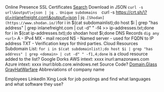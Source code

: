 Online Presence 
	SSL Certificates
		[Search](https://crt.sh/)
			Download in JSON
				`curl -s url\&output\=json | jq .
			Unique subdomains 
				`curl -s https://crt.sh/\?q\=inlanefreight.com\&output\=json | jq .`
		[Shodan](https://www.shodan.io/)
			`for i in $(cat subdomainlist);do host $i | grep "has address" | grep inlanefreight.com | cut -d" " -f4 >> ip-addresses.txt;done`
			`for i in $(cat ip-addresses.txt);do shodan host $i;done
	DNS Records
		`dig any <url>`	
		A - IPv4 
		MX - mail record
		NS - Named server - used for FQDN to IP address
		TXT - Verification keys for third parties.
	Cloud Resources
		Subdomain List:
			`for i in $(cat subdomainlist);do host $i | grep "has address" | grep <domain> | cut -d" " -f1,4;done`
			is a cloud resource added to the list?
		Google Dorks 
			AWS
				intext: xxxx inurl:amazonaws.com
			Azure 
				intext: xxxx inurl:blob.core.windows.net
		Source Code?
		[Domain.Glass](https://domain.glass/)
		[GrayHatWarfare](https://buckets.grayhatwarfare.com/)
			Abbreviations of company name 
			
Employees
	LinkedIn
	Xing
	Look for job postings and find what languages and what software they use?